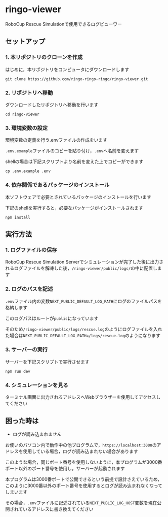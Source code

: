 # ringo-viewer


<!-- Next-generation RoboCup Rescue Simulation Log Viewer -->


RoboCup Rescue Simulationで使用できるログビューワー


## セットアップ
### 1. 本リポジトリのクローンを作成

はじめに，本リポジトリをコンピュータにダウンロードします

```shell
git clone https://github.com/ringo-ringo-ringo/ringo-viewer.git
```


### 2. リポジトリへ移動

ダウンロードしたリポジトリへ移動を行います

```shell
cd ringo-viewer
```


### 3. 環境変数の設定

環境変数の定義を行う.envファイルの作成をいます

`.env.example`ファイルのコピーを貼り付け，`.env`へ名前を変えます

shellの場合は下記スクリプトより名前を変えた上でコピーができます

```shell
cp .env.example .env
```


### 4. 依存関係であるパッケージのインストール

本ソフトウェアで必要とされているパッケージのインストールを行います

下記のshellを実行すると，必要なパッケージがインストールされます

```shell
npm install
```


## 実行方法

### 1. ログファイルの保存

RoboCup Rescue Simulation Serverでシミュレーションが完了した後に出力されるログファイルを解凍した後，`/ringo-viewer/public/logs/`の中に配置します


### 2. ログのパスを記述

`.env`ファイル内の変数`NEXT_PUBLIC_DEFAULT_LOG_PATH`にログのファイルパスを格納します

このログパスはルートが`public`になっています

そのため`/ringo-viewer/public/logs/rescue.log`のようにログファイルを入れた場合は`NEXT_PUBLIC_DEFAULT_LOG_PATH=/logs/rescue.log`のようになります


### 3. サーバーの実行

サーバーを下記スクリプトで実行させます

```shell
npm run dev
```


### 4. シミュレーションを見る

ターミナル画面に出力されるアドレスへWebブラウザーを使用してアクセスしてください


## 困った時は

-  ログが読み込まれません

お使いのパソコン内で動作中の他プログラムで，`https://localhost:3000`のアドレスを使用している場合，ログが読み込まれない場合があります

このような場合，同じポート番号を使用しないように，本プログラムが3000番ポート以外のポート番号を使用し，サーバーが起動されます

本プログラムは3000番ポートで公開できるという前提で設計さえているため，このように3000番以外のポート番号を使用するとログが読み込まれなくなってしまいます

その場合，`.env`ファイルに記述されている`NEXT_PUBLIC_LOG_HOST`変数を現在公開されているアドレスに書き換えてください

